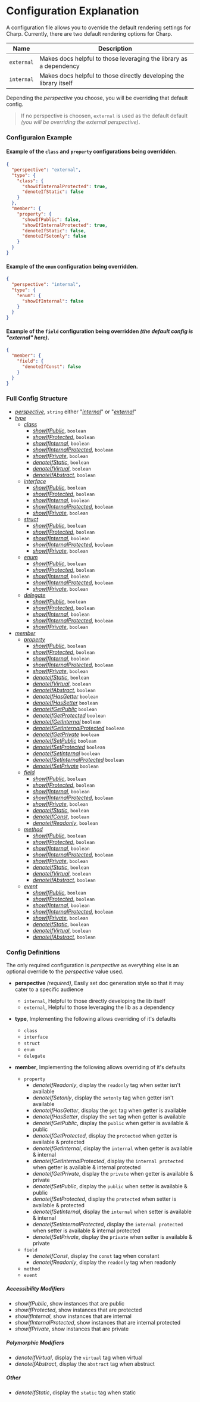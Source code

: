 # Configuration Explanation

A configuration file allows you to override the default rendering settings for Charp. Currently, there are two default rendering options for Charp.

| Name | Description |
| ---- | ----------- |
| `external` | Makes docs helpful to those leveraging the library as a dependency |
| `internal` | Makes docs helpful to those directly developing the library itself |

Depending the *perspective* you choose, you will be overriding that default config.

> If no perspective is choosen, `external` is used as the default default *(you will be overriding the external perspective)*.

### Configuraion Example

#### Example of the `class` and `property` configurations being overridden.

```json
{
  "perspective": "external",
  "type": {
    "class": {
      "showIfInternalProtected": true,
      "denoteIfStatic": false
    }
  },
  "member": {
    "property": {
      "showIfPublic": false,
      "showIfInternalProtected": true,
      "denoteIfStatic": false,
      "denoteIfSetonly": false
    }
  }
}
```

#### Example of the `enum` configuration being overridden.

```json
{
  "perspective": "internal",
  "type": {
    "enum": {
      "showIfInternal": false
    }
  }
}
```

#### Example of the `field` configuration being overridden *(the default config is "external" here)*. 

```json
{
  "member": {
    "field": {
      "denoteIfConst": false
    }
  }
}
```

### Full Config Structure

- <a href="#perspective">*perspective*</a>, `string` either "<a href="#internal">*internal*</a>" or "<a href="#external">*external*</a>"
- <a href="#type">*type*</a>
  - <a href="#class">*class*</a>
    - <a href="#showIfPublic">*showIfPublic*</a>, `boolean`
    - <a href="#showIfProtected">*showIfProtected*</a>, `boolean`
    - <a href="#showIfInternal">*showIfInternal*</a>, `boolean`
    - <a href="#showIfInternalProtected">*showIfInternalProtected*</a>, `boolean`
    - <a href="#showIfPrivate">*showIfPrivate*</a>, `boolean`
    - <a href="#denoteIfStatic">*denoteIfStatic*</a>, `boolean`
    - <a href="#denoteIfVirtual">*denoteIfVirtual*</a>, `boolean`
    - <a href="#denoteIfAbstract">*denoteIfAbstract*</a>, `boolean`
  - <a href="#interface">*interface*</a>
    - <a href="#showIfPublic">*showIfPublic*</a>, `boolean`
    - <a href="#showIfProtected">*showIfProtected*</a>, `boolean`
    - <a href="#showIfInternal">*showIfInternal*</a>, `boolean`
    - <a href="#showIfInternalProtected">*showIfInternalProtected*</a>, `boolean`
    - <a href="#showIfPrivate">*showIfPrivate*</a>, `boolean`
  - <a href="#struct">*struct*</a>
    - <a href="#showIfPublic">*showIfPublic*</a>, `boolean`
    - <a href="#showIfProtected">*showIfProtected*</a>, `boolean`
    - <a href="#showIfInternal">*showIfInternal*</a>, `boolean`
    - <a href="#showIfInternalProtected">*showIfInternalProtected*</a>, `boolean`
    - <a href="#showIfPrivate">*showIfPrivate*</a>, `boolean`
  - <a href="#enum">*enum*</a>
    - <a href="#showIfPublic">*showIfPublic*</a>, `boolean`
    - <a href="#showIfProtected">*showIfProtected*</a>, `boolean`
    - <a href="#showIfInternal">*showIfInternal*</a>, `boolean`
    - <a href="#showIfInternalProtected">*showIfInternalProtected*</a>, `boolean`
    - <a href="#showIfPrivate">*showIfPrivate*</a>, `boolean`
  - <a href="#delegate">*delegate*</a>
    - <a href="#showIfPublic">*showIfPublic*</a>, `boolean`
    - <a href="#showIfProtected">*showIfProtected*</a>, `boolean`
    - <a href="#showIfInternal">*showIfInternal*</a>, `boolean`
    - <a href="#showIfInternalProtected">*showIfInternalProtected*</a>, `boolean`
    - <a href="#showIfPrivate">*showIfPrivate*</a>, `boolean`
- <a href="#member">*member*</a>
  - <a href="#property">*property*</a>
    - <a href="#showIfPublic">*showIfPublic*</a>, `boolean`
    - <a href="#showIfProtected">*showIfProtected*</a>, `boolean`
    - <a href="#showIfInternal">*showIfInternal*</a>, `boolean`
    - <a href="#showIfInternalProtected">*showIfInternalProtected*</a>, `boolean`
    - <a href="#showIfPrivate">*showIfPrivate*</a>, `boolean`
    - <a href="#denoteIfStatic">*denoteIfStatic*</a>, `boolean`
    - <a href="#denoteIfVirtual">*denoteIfVirtual*</a>, `boolean`
    - <a href="#denoteIfAbstract">*denoteIfAbstract*</a>, `boolean`
    - <a href="#denoteIfHasGetter">*denoteIfHasGetter*</a> `boolean`
    - <a href="#denoteIfHasSetter">*denoteIfHasSetter*</a> `boolean`
    - <a href="#denoteIfGetPublic">*denoteIfGetPublic*</a> `boolean`
    - <a href="#denoteIfGetProtected">*denoteIfGetProtected*</a> `boolean`
    - <a href="#denoteIfGetInternal">*denoteIfGetInternal*</a> `boolean`
    - <a href="#denoteIfGetInternalProtected">*denoteIfGetInternalProtected*</a> `boolean`
    - <a href="#denoteIfGetPrivate">*denoteIfGetPrivate*</a> `boolean`
    - <a href="#denoteIfSetPublic">*denoteIfSetPublic*</a> `boolean`
    - <a href="#denoteIfSetProtected">*denoteIfSetProtected*</a> `boolean`
    - <a href="#denoteIfSetInternal">*denoteIfSetInternal*</a> `boolean`
    - <a href="#denoteIfSetInternalProtected">*denoteIfSetInternalProtected*</a> `boolean`
    - <a href="#denoteIfSetPrivate">*denoteIfSetPrivate*</a> `boolean`
  - <a href="#field">*field*</a>
    - <a href="#showIfPublic">*showIfPublic*</a>, `boolean`
    - <a href="#showIfProtected">*showIfProtected*</a>, `boolean`
    - <a href="#showIfInternal">*showIfInternal*</a>, `boolean`
    - <a href="#showIfInternalProtected">*showIfInternalProtected*</a>, `boolean`
    - <a href="#showIfPrivate">*showIfPrivate*</a>, `boolean`
    - <a href="#denoteIfStatic">*denoteIfStatic*</a>, `boolean`
    - <a href="#denoteIfConst">*denoteIfConst*</a>, `boolean`
    - <a href="#denoteIfReadonlyField">*denoteIfReadonly*</a>, `boolean`
  - <a href="#method">*method*</a>
    - <a href="#showIfPublic">*showIfPublic*</a>, `boolean`
    - <a href="#showIfProtected">*showIfProtected*</a>, `boolean`
    - <a href="#showIfInternal">*showIfInternal*</a>, `boolean`
    - <a href="#showIfInternalProtected">*showIfInternalProtected*</a>, `boolean`
    - <a href="#showIfPrivate">*showIfPrivate*</a>, `boolean`
    - <a href="#denoteIfStatic">*denoteIfStatic*</a>, `boolean`
    - <a href="#denoteIfVirtual">*denoteIfVirtual*</a>, `boolean`
    - <a href="#denoteIfAbstract">*denoteIfAbstract*</a>, `boolean`
  - <a href="#event">*event*</a>
    - <a href="#showIfPublic">*showIfPublic*</a>, `boolean`
    - <a href="#showIfProtected">*showIfProtected*</a>, `boolean`
    - <a href="#showIfInternal">*showIfInternal*</a>, `boolean`
    - <a href="#showIfInternalProtected">*showIfInternalProtected*</a>, `boolean`
    - <a href="#showIfPrivate">*showIfPrivate*</a>, `boolean`
    - <a href="#denoteIfStatic">*denoteIfStatic*</a>, `boolean`
    - <a href="#denoteIfVirtual">*denoteIfVirtual*</a>, `boolean`
    - <a href="#denoteIfAbstract">*denoteIfAbstract*</a>, `boolean`

### Config Definitions

The only required configuration is *perspective* as everything else is an optional override to the *perspective* value used.

- <span id="perspective"></span>**perspective** *(required)*, Easily set doc generation style so that it may cater to a specific audience
  - <span id="internal"></span>`internal`, Helpful to those directly developing the lib itself
  - <span id="external"></span>`external`, Helpful to those leveraging the lib as a dependency
  
- <span id="type"></span>**type**, Implementing the following allows overriding of it's defaults
  - <span id="class"></span>`class`
  - <span id="interface"></span>`interface`
  - <span id="struct"></span>`struct`
  - <span id="enum"></span>`enum`
  - <span id="delegate"></span>`delegate`

- <span id="member"></span>**member**, Implementing the following allows overriding of it's defaults
  - <span id="property"></span>`property`
    - <span id="denoteIfReadonlyProperty"></span>*denoteIfReadonly*, display the `readonly` tag when setter isn't available
    - <span id="denoteIfSetonlyProperty"></span>*denoteIfSetonly*, display the `setonly` tag when getter isn't available
    - <span id="denoteIfHasGetter"></span>*denoteIfHasGetter*, display the `get` tag when getter is available
    - <span id="denoteIfHasSetter"></span>*denoteIfHasSetter*, display the `set` tag when getter is available
    - <span id="denoteIfGetPublic"></span>*denoteIfGetPublic*, display the `public` when getter is available & public
    - <span id="denoteIfGetProtected"></span>*denoteIfGetProtected*, display the `protected` when getter is available & protected
    - <span id="denoteIfGetInternal"></span>*denoteIfGetInternal*, display the `internal` when getter is available & internal
    - <span id="denoteIfGetInternalProtected"></span>*denoteIfGetInternalProtected*, display the `internal protected` when getter is available & internal protected
    - <span id="denoteIfGetPrivate"></span>*denoteIfGetPrivate*, display the `private` when getter is available & private
    - <span id="denoteIfSetPublic"></span>*denoteIfSetPublic*, display the `public` when setter is available & public
    - <span id="denoteIfSetProtected"></span>*denoteIfSetProtected*, display the `protected` when setter is available & protected
    - <span id="denoteIfSetInternal"></span>*denoteIfSetInternal*, display the `internal` when setter is available & internal
    - <span id="denoteIfSetInternalProtected"></span>*denoteIfSetInternalProtected*, display the `internal protected` when setter is available & internal protected
    - <span id="denoteIfSetPrivate"></span>*denoteIfSetPrivate*, display the `private` when setter is available & private
  - <span id="field"></span>`field`
    - <span id="denoteIfConst"></span>*denoteIfConst*, display the `const` tag when constant
    - <span id="denoteIfReadonlyField"></span>*denoteIfReadonly*, display the `readonly` tag when readonly
  - <span id="method"></span>`method`
  - <span id="event"></span>`event`

##### Accessibility Modifiers

- <span id="showIfPublic"></span>*showIfPublic*, show instances that are public
- <span id="showIfProtected"></span>*showIfProtected*, show instances that are protected
- <span id="showIfInternal"></span>*showIfInternal*, show instances that are internal
- <span id="showIfInternalProtected"></span>*showIfInternalProtected*, show instances that are internal protected
- <span id="showIfPrivate"></span>*showIfPrivate*, show instances that are private

##### Polymorphic Modifiers

- <span id="denoteIfVirtual"></span>*denoteIfVirtual*, display the `virtual` tag when virtual
- <span id="denoteIfAbstract"></span>*denoteIfAbstract*, display the `abstract` tag when abstract

##### Other

- <span id="denoteIfStatic"></span>*denoteIfStatic*, display the `static` tag when static